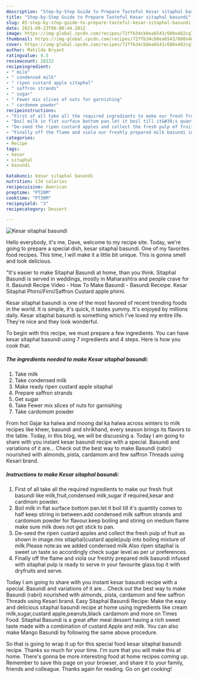 ```yaml
---
description: "Step-by-Step Guide to Prepare Tasteful Kesar sitaphal basundi"
title: "Step-by-Step Guide to Prepare Tasteful Kesar sitaphal basundi"
slug: 85-step-by-step-guide-to-prepare-tasteful-kesar-sitaphal-basundi
date: 2021-09-23T06:00:44.281Z
image: https://img-global.cpcdn.com/recipes/72ffb34cb8ea6543/680x482cq70/kesar-sitaphal-basundi-recipe-main-photo.jpg
thumbnail: https://img-global.cpcdn.com/recipes/72ffb34cb8ea6543/680x482cq70/kesar-sitaphal-basundi-recipe-main-photo.jpg
cover: https://img-global.cpcdn.com/recipes/72ffb34cb8ea6543/680x482cq70/kesar-sitaphal-basundi-recipe-main-photo.jpg
author: Matilda Bryant
ratingvalue: 4.5
reviewcount: 28132
recipeingredient:
- " milk"
- " condensed milk"
- " ripen custard apple sitaphal"
- " saffron strands"
- " sugar"
- " Fewer mix slices of nuts for garnishing"
- " cardomom powder"
recipeinstructions:
- "First of all take all the required ingredients to make our fresh fruit basundi like milk,fruit,condensed milk,sugar if required,kesar and cardmom powder."
- "Boil milk in flat surface bottom pan.let it boil till it&#39;s quantity comes to half keep stiring in between.add condensed milk saffron strands and cardomom powder for flavour.keep boiling and stiring on medium flame make sure milk does not get stick to pan."
- "De-seed the ripen custard apples and collect the fresh pulp of fruit as shown in image.mix sitaphal(custard apple)pulp into boiling mixture of milk.Please note:as we added condensed milk Also ripen sitaphal is sweet un taste so accordingly check sugar level as per ur preferences."
- "Finally off the flame and viola our freshly prepared milk basundi infused with sitaphal pulp is ready to serve in your favourite glass.top it with dryfruits and serve."
categories:
- Recipe
tags:
- kesar
- sitaphal
- basundi

katakunci: kesar sitaphal basundi 
nutrition: 134 calories
recipecuisine: American
preptime: "PT20M"
cooktime: "PT30M"
recipeyield: "3"
recipecategory: Dessert

---
```



![Kesar sitaphal basundi](https://img-global.cpcdn.com/recipes/72ffb34cb8ea6543/680x482cq70/kesar-sitaphal-basundi-recipe-main-photo.jpg)

Hello everybody, it's me, Dave, welcome to my recipe site. Today, we're going to prepare a special dish, kesar sitaphal basundi. One of my favorites food recipes. This time, I will make it a little bit unique. This is gonna smell and look delicious.

&#34;It&#39;s easier to make Sitaphal Basundi at home, than you think. Sitaphal Basundi is served in weddings, mostly in Maharashtra and people crave for it. Basundi Recipe Video - How To Make Basundi - Basundi Receipe. Kesar Sitaphal Phirni/Firni/Saffron Custard apple phirni.

Kesar sitaphal basundi is one of the most favored of recent trending foods in the world. It is simple, it's quick, it tastes yummy. It's enjoyed by millions daily. Kesar sitaphal basundi is something which I've loved my entire life. They're nice and they look wonderful.


To begin with this recipe, we must prepare a few ingredients. You can have kesar sitaphal basundi using 7 ingredients and 4 steps. Here is how you cook that.

<!--inarticleads1-->

##### The ingredients needed to make Kesar sitaphal basundi:

1. Take  milk
1. Take  condensed milk
1. Make ready  ripen custard apple sitaphal
1. Prepare  saffron strands
1. Get  sugar
1. Take  Fewer mix slices of nuts for garnishing
1. Take  cardomom powder


From hot Gajar ka halwa and moong dal ka halwa across winters to milk recipes like kheer, basundi and shrikhand, every season brings its flavors to the table. Today, in this blog, we will be discussing a. Today I am going to share with you instant kesar basundi recipe with a special. Basundi and variations of it are… Check out the best way to make Basundi (rabri) nourished with almonds, pista, cardamom and few saffron Threads using Kesari brand. 

<!--inarticleads2-->

##### Instructions to make Kesar sitaphal basundi:

1. First of all take all the required ingredients to make our fresh fruit basundi like milk,fruit,condensed milk,sugar if required,kesar and cardmom powder.
1. Boil milk in flat surface bottom pan.let it boil till it&#39;s quantity comes to half keep stiring in between.add condensed milk saffron strands and cardomom powder for flavour.keep boiling and stiring on medium flame make sure milk does not get stick to pan.
1. De-seed the ripen custard apples and collect the fresh pulp of fruit as shown in image.mix sitaphal(custard apple)pulp into boiling mixture of milk.Please note:as we added condensed milk Also ripen sitaphal is sweet un taste so accordingly check sugar level as per ur preferences.
1. Finally off the flame and viola our freshly prepared milk basundi infused with sitaphal pulp is ready to serve in your favourite glass.top it with dryfruits and serve.


Today I am going to share with you instant kesar basundi recipe with a special. Basundi and variations of it are… Check out the best way to make Basundi (rabri) nourished with almonds, pista, cardamom and few saffron Threads using Kesari brand. Easy Sitaphal Basundi Recipe: Make the easy and delicious sitaphal basundi recipe at home using ingredients like cream milk,sugar,custard apple,peanuts,black cardamom and more on Times Food. Sitaphal Basundi is a great after meal dessert having a rich sweet taste made with a combination of custard Apple and milk. You can also make Mango Basundi by following the same above procedure. 

So that is going to wrap it up for this special food kesar sitaphal basundi recipe. Thanks so much for your time. I'm sure that you will make this at home. There's gonna be more interesting food at home recipes coming up. Remember to save this page on your browser, and share it to your family, friends and colleague. Thanks again for reading. Go on get cooking!
